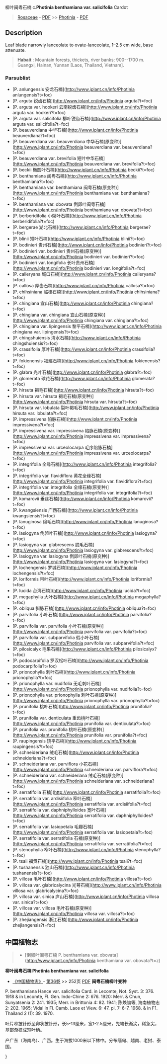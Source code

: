柳叶闽粤石楠 c.**Photinia benthamiana var. salicifolia** Cardot

> [Rosaceae](http://www.iplant.cn/info/Rosaceae?t=foc) - [PDF](http://www.iplant.cn/foc/pdf/Rosaceae.pdf) >> [Photinia](http://www.iplant.cn/info/Photinia?t=foc) - [PDF](http://www.iplant.cn/foc/pdf/Photinia.pdf)
## Description

Leaf blade narrowly lanceolate to ovate-lanceolate, 1–2.5 cm wide, base attenuate.


> **Habait** : 
> Mountain forests, thickets, river banks; 900--1700 m. Guangxi, Hainan, Yunnan [Laos, Thailand, Vietnam].


### Parsublist

* [P.  anlungensis  安龙石楠](http://www.iplant.cn/info/Photinia anlungensis?t=foc)
* [P.  arguta  锐齿石楠](http://www.iplant.cn/info/Photinia arguta?t=foc)
* [P.  arguta var. hookeri  云南锐齿石楠](http://www.iplant.cn/info/Photinia arguta var. hookeri?t=foc)
* [P.  arguta var. salicifolia  柳叶锐齿石楠](http://www.iplant.cn/info/Photinia arguta var. salicifolia?t=foc)
* [P.  beauverdiana  中华石楠](http://www.iplant.cn/info/Photinia beauverdiana?t=foc)
* [P.  beauverdiana var. beauverdiana  中华石楠(原变种)](http://www.iplant.cn/info/Photinia beauverdiana var. beauverdiana?t=foc)
* [P.  beauverdiana var. brevifolia  短叶中华石楠](http://www.iplant.cn/info/Photinia beauverdiana var. brevifolia?t=foc)
* [P.  beckii  椭圆叶石楠](http://www.iplant.cn/info/Photinia beckii?t=foc)
* [P.  benthamiana  闽粤石楠](http://www.iplant.cn/info/Photinia benthamiana?t=foc)
* [P.  benthamiana var. benthamiana  闽粤石楠(原变种)](http://www.iplant.cn/info/Photinia benthamiana var. benthamiana?t=foc)
* [P.  benthamiana var. obovata  倒卵叶闽粤石楠](http://www.iplant.cn/info/Photinia benthamiana var. obovata?t=foc)
* [P.  berberidifolia  小檗叶石楠](http://www.iplant.cn/info/Photinia berberidifolia?t=foc)
* [P.  bergerae  湖北石楠](http://www.iplant.cn/info/Photinia bergerae?t=foc)
* [P.  blinii  短叶石楠](http://www.iplant.cn/info/Photinia blinii?t=foc)
* [P.  bodinieri  贵州石楠](http://www.iplant.cn/info/Photinia bodinieri?t=foc)
* [P.  bodinieri var. bodinieri  贵州石楠(原变种)](http://www.iplant.cn/info/Photinia bodinieri var. bodinieri?t=foc)
* [P.  bodinieri var. longifolia  长叶贵州石楠](http://www.iplant.cn/info/Photinia bodinieri var. longifolia?t=foc)
* [P.  calleryana  城口石楠](http://www.iplant.cn/info/Photinia calleryana?t=foc)
* [P.  callosa  厚齿石楠](http://www.iplant.cn/info/Photinia callosa?t=foc)
* [P.  chihsiniana  临桂石楠](http://www.iplant.cn/info/Photinia chihsiniana?t=foc)
* [P.  chingiana  宜山石楠](http://www.iplant.cn/info/Photinia chingiana?t=foc)
* [P.  chingiana var. chingiana  宜山石楠(原变种)](http://www.iplant.cn/info/Photinia chingiana var. chingiana?t=foc)
* [P.  chingiana var. lipingensis  黎平石楠](http://www.iplant.cn/info/Photinia chingiana var. lipingensis?t=foc)
* [P.  chingshuiensis  清水石楠](http://www.iplant.cn/info/Photinia chingshuiensis?t=foc)
* [P.  crassifolia  厚叶石楠](http://www.iplant.cn/info/Photinia crassifolia?t=foc)
* [P.  fokienensis  福建石楠](http://www.iplant.cn/info/Photinia fokienensis?t=foc)
* [P.  glabra  光叶石楠](http://www.iplant.cn/info/Photinia glabra?t=foc)
* [P.  glomerata  球花石楠](http://www.iplant.cn/info/Photinia glomerata?t=foc)
* [P.  hirsuta  褐毛石楠](http://www.iplant.cn/info/Photinia hirsuta?t=foc)
* [P.  hirsuta var. hirsuta  褐毛石楠(原变种)](http://www.iplant.cn/info/Photinia hirsuta var. hirsuta?t=foc)
* [P.  hirsuta var. lobulata  裂叶褐毛石楠](http://www.iplant.cn/info/Photinia hirsuta var. lobulata?t=foc)
* [P.  impressivena  陷脉石楠](http://www.iplant.cn/info/Photinia impressivena?t=foc)
* [P.  impressivena var. impressivena  陷脉石楠(原变种)](http://www.iplant.cn/info/Photinia impressivena var. impressivena?t=foc)
* [P.  impressivena var. urceolocarpa  毛序陷脉石楠](http://www.iplant.cn/info/Photinia impressivena var. urceolocarpa?t=foc)
* [P.  integrifolia  全缘石楠](http://www.iplant.cn/info/Photinia integrifolia?t=foc)
* [P.  integrifolia var. flavidiflora  黄花全缘石楠](http://www.iplant.cn/info/Photinia integrifolia var. flavidiflora?t=foc)
* [P.  integrifolia var. integrifolia  全缘石楠(原变种)](http://www.iplant.cn/info/Photinia integrifolia var. integrifolia?t=foc)
* [P.  komarovii  垂丝石楠](http://www.iplant.cn/info/Photinia komarovii?t=foc)
* [P.  kwangsiensis  广西石楠](http://www.iplant.cn/info/Photinia kwangsiensis?t=foc)
* [P.  lanuginosa  绵毛石楠](http://www.iplant.cn/info/Photinia lanuginosa?t=foc)
* [P.  lasiogyna  倒卵叶石楠](http://www.iplant.cn/info/Photinia lasiogyna?t=foc)
* [P.  lasiogyna var. glabrescens  脱毛石楠](http://www.iplant.cn/info/Photinia lasiogyna var. glabrescens?t=foc)
* [P.  lasiogyna var. lasiogyna  倒卵叶石楠(原变种)](http://www.iplant.cn/info/Photinia lasiogyna var. lasiogyna?t=foc)
* [P.  lochengensis  罗城石楠](http://www.iplant.cn/info/Photinia lochengensis?t=foc)
* [P.  loriformis  带叶石楠](http://www.iplant.cn/info/Photinia loriformis?t=foc)
* [P.  lucida  台湾石楠](http://www.iplant.cn/info/Photinia lucida?t=foc)
* [P.  megaphylla  大叶石楠](http://www.iplant.cn/info/Photinia megaphylla?t=foc)
* [P.  obliqua  斜脉石楠](http://www.iplant.cn/info/Photinia obliqua?t=foc)
* [P.  parvifolia  小叶石楠](http://www.iplant.cn/info/Photinia parvifolia?t=foc)
* [P.  parvifolia var. parvifolia  小叶石楠(原变种)](http://www.iplant.cn/info/Photinia parvifolia var. parvifolia?t=foc)
* [P.  parvifolia var. subparvifolia  假小叶石楠](http://www.iplant.cn/info/Photinia parvifolia var. subparvifolia?t=foc)
* [P.  pilosicalyx  毛果石楠](http://www.iplant.cn/info/Photinia pilosicalyx?t=foc)
* [P.  podocarpifolia  罗汉松叶石楠](http://www.iplant.cn/info/Photinia podocarpifolia?t=foc)
* [P.  prionophylla  刺叶石楠](http://www.iplant.cn/info/Photinia prionophylla?t=foc)
* [P.  prionophylla var. nudifolia  无毛刺叶石楠](http://www.iplant.cn/info/Photinia prionophylla var. nudifolia?t=foc)
* [P.  prionophylla var. prionophylla  刺叶石楠(原变种)](http://www.iplant.cn/info/Photinia prionophylla var. prionophylla?t=foc)
* [P.  prunifolia  桃叶石楠](http://www.iplant.cn/info/Photinia prunifolia?t=foc)
* [P.  prunifolia var. denticulata  重齿桃叶石楠](http://www.iplant.cn/info/Photinia prunifolia var. denticulata?t=foc)
* [P.  prunifolia var. prunifolia  桃叶石楠(原变种)](http://www.iplant.cn/info/Photinia prunifolia var. prunifolia?t=foc)
* [P.  raupingensis  饶平石楠](http://www.iplant.cn/info/Photinia raupingensis?t=foc)
* [P.  schneideriana  绒毛石楠](http://www.iplant.cn/info/Photinia schneideriana?t=foc)
* [P.  schneideriana var. parviflora  小花石楠](http://www.iplant.cn/info/Photinia schneideriana var. parviflora?t=foc)
* [P.  schneideriana var. schneideriana  绒毛石楠(原变种)](http://www.iplant.cn/info/Photinia schneideriana var. schneideriana?t=foc)
* [P.  serratifolia  石楠](http://www.iplant.cn/info/Photinia serratifolia?t=foc)
* [P.  serratifolia var. ardisiifolia  窄叶石楠](http://www.iplant.cn/info/Photinia serratifolia var. ardisiifolia?t=foc)
* [P.  serratifolia var. daphniphylloides  宽叶石楠](http://www.iplant.cn/info/Photinia serratifolia var. daphniphylloides?t=foc)
* [P.  serratifolia var. lasiopetala  毛瓣石楠](http://www.iplant.cn/info/Photinia serratifolia var. lasiopetala?t=foc)
* [P.  serratifolia var. serratifolia  石楠(原变种)](http://www.iplant.cn/info/Photinia serratifolia var. serratifolia?t=foc)
* [P.  stenophylla  窄叶石楠](http://www.iplant.cn/info/Photinia stenophylla?t=foc)
* [P.  tsaii  福贡石楠](http://www.iplant.cn/info/Photinia tsaii?t=foc)
* [P.  tushanensis  独山石楠](http://www.iplant.cn/info/Photinia tushanensis?t=foc)
* [P.  villosa  毛叶石楠](http://www.iplant.cn/info/Photinia villosa?t=foc)
* [P.  villosa var. glabricalycina  光萼石楠](http://www.iplant.cn/info/Photinia villosa var. glabricalycina?t=foc)
* [P.  villosa var. sinica  庐山石楠](http://www.iplant.cn/info/Photinia villosa var. sinica?t=foc)
* [P.  villosa var. villosa  毛叶石楠(原变种)](http://www.iplant.cn/info/Photinia villosa var. villosa?t=foc)
* [P.  zhejiangensis  浙江石楠](http://www.iplant.cn/info/Photinia zhejiangensis?t=foc)


## 中国植物志

> * [倒卵叶闽粤石楠  P.  benthamiana var. obovata](http://www.iplant.cn/info/Photinia benthamiana var. obovata?t=z)

**柳叶闽粤石楠 Photinia benthamiana var. salicifolia**

* [《中国植物志》](http://www.iplant.cn/frps)- [第36卷](http://www.iplant.cn/frps/vol/36) >> 252页 [PDF](http://www.iplant.cn/frps/pdf/36/252.pdf)
**闽粤石楠柳叶变种**

P. benthamiana Hance var. salicifolia Card. in Lecomte, Not. Syst. 3: 376. 1918 & in Lecomte, Fl. Gen. Indo-Chine 2: 676. 1920: Merr. & Chun, Sunyatsenia 2: 241. 1935; Merr. in Brittonia 4: 82. 1941; 陈焕镛等, 海南植物志2: 202. 1965; Vidal in Fl. Camb. Laos et View. 6: 47. pl. 7: 6-7. 1968. & in F1. Thailand 2 (1): 39. 1970.

叶片窄披针形至卵状披针形，长5-13厘米，宽1-2.5厘米，先端长渐尖，稀急尖，基部渐狭成短叶柄。

产广东（海南岛）、广西。生于海拔1000米以下林中。分布缅甸、越南、老挝、泰国。

}